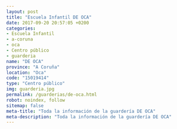 ```yaml
---
layout: post
title: "Escuela Infantil DE OCA"
date: 2017-09-20 20:57:05 +0200
categories:
- Escuela Infantil
- a-coruna
- oca
- Centro público
- guarderia
name: "DE OCA"
province: "A Coruña"
location: "Oca"
code: "15019414"
type: "Centro público"
img: guarderia.jpg
permalink: /guarderias/de-oca.html
robot: noindex, follow
sitemap: false
meta-title: "Toda la información de la guardería DE OCA"
meta-description: "Toda la información de la guardería DE OCA"
---
```

